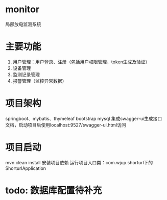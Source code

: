 # monitor
局部放电监测系统

# 主要功能
1. 用户管理：用户登录、注册（包括用户权限管理，token生成及验证）
2. 设备管理
3. 监测记录管理
4. 报警管理（监控异常数据）

# 项目架构
springboot、mybatis、thymeleaf
bootstrap
mysql
集成swagger-ui生成接口文档，启动项目后使用localhost:9527/swagger-ui.html访问

# 项目启动
mvn clean install 安装项目依赖
运行项目入口类：com.wjup.shorturl下的ShorturlApplication

# todo: 数据库配置待补充
